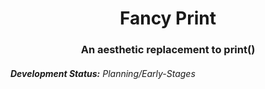 <h1 align="center">Fancy Print</h1>
<h3 align="center">An aesthetic replacement to print()</h3>

###### **Development Status:** Planning/Early-Stages
